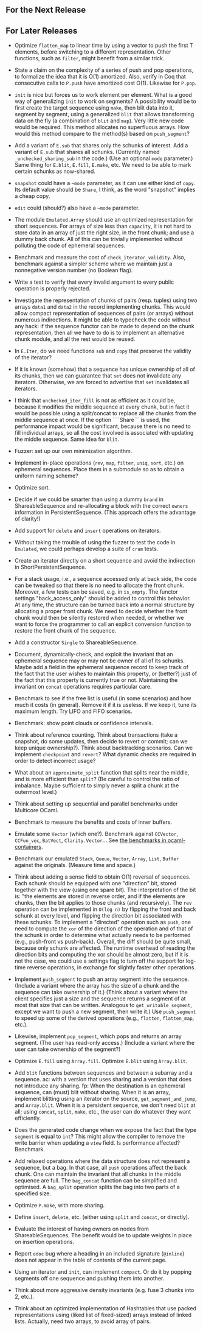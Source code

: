 ## For the Next Release

## For Later Releases

* Optimize `flatten_map` to linear time by using a vector to push
  the first T elements, before switching to a different representation.
  Other functions, such as `filter`, might benefit from a similar trick.

* State a claim on the complexity of a series of push and pop operations,
  to formalize the idea that it is O(1) amortized. Also, verify in Coq
  that consecutive calls to `P.push` have amortized cost O(1).
  Likewise for `P.pop`.

* `init` is nice but forces us to work element per element.
  What is a good way of generalizing `init` to work on segments?
  A possibility would be to first create the target sequence using `make`,
  then blit data into it, segment by segment, using a generalized `blit`
  that allows transforming data on the fly (a combination of `blit` and
  `map`). Very little new code would be required. This method allocates
  no superfluous arrays.
  How would this method compare to the method(s) based on `push_segment`?

* Add a variant of `E.sub` that shares only the schunks of interest.
  Add a variant of `E.sub` that shares all schunks.
    (Currently named `_unchecked_sharing_sub` in the code.)
    (Use an optional `mode` parameter.)
  Same thing for `E.blit`, `E.fill`, `E.make`, etc.
  We need to be able to mark certain schunks as now-shared.

* `snapshot` could have a `~mode` parameter, as it can use either kind
  of `copy`. Its default value should be `Share`, I think, as the word
  "snapshot" implies a cheap copy.

* `edit` could (should?) also have a `~mode` parameter.

* The module `Emulated.Array` should use an optimized representation
  for short sequences. For arrays of size less than `capacity`, it
  is not hard to store data in an array of just the right size, in
  the front chunk; and use a dummy back chunk. All of this can be
  trivially implemented without polluting the code of ephemeral sequences.

* Benchmark and measure the cost of `check_iterator_validity`.
  Also, benchmark against a simpler scheme where we maintain
  just a nonnegative version number (no Boolean flag).

* Write a test to verify that every invalid argument to every public operation
  is properly rejected.

* Investigate the representation of chunks of pairs (resp. tuples) using
  two arrays `data1` and `data2` in the record implementing chunks.
  This would allow compact representation of sequences of pairs (or arrays)
  without numerous indirections. It might be able to typecheck the code
  without any hack: if the sequence functor can be made to depend on
  the chunk representation, then all we have to do is to implement an
  alternative chunk module, and all the rest would be reused.

* In `E.Iter`, do we need functions `sub` and `copy` that preserve
  the validity of the iterator?

* If it is known (somehow) that a sequence has unique ownership of
  all of its chunks, then we can guarantee that `set` does not
  invalidate any iterators. Otherwise, we are forced to advertise
  that `set` invalidates all iterators.

* I think that `unchecked_iter_fill` is not as efficient as it
  could be, because it modifies the middle sequence at every chunk,
  but in fact it would be possible using a split/concat to replace
  all the chunks from the middle sequence at once. If the option
  ````Share``` is used, the performance impact would be significant,
  because there is no need to fill individual arrays, so all the
  cost involved is associated with updating the middle sequence.
  Same idea for `blit`.

* Fuzzer: set up our own minimization algorithm.

* Implement in-place operations (`rev`, `map`, `filter`, `uniq`,
  `sort`, etc.) on ephemeral sequences. Place them in a submodule
  so as to obtain a uniform naming scheme?

* Optimize sort.

* Decide if we could be smarter than using a dummy `brand` in
  ShareableSequence and re-allocating a block with the correct
  `owners` information in PersistentSequence.
  (This approach offers the advantage of clarity!)

* Add support for `delete` and `insert` operations on iterators.

* Without taking the trouble of using the fuzzer to test the code
  in `Emulated`, we could perhaps develop a suite of `cram` tests.

* Create an iterator directly on a short sequence and avoid the
  indirection in ShortPersistentSequence.

* For a stack usage, i.e., a sequence accessed only at back side, the
  code can be tweaked so that there is no need to allocate the front
  chunk. Moreover, a few tests can be saved, e.g. in `is_empty`.
  The functor settings "back_access_only" should be added to control
  this behavior. At any time, the structure can be turned back into
  a normal structure by allocating a proper front chunk. We need to
  decide whether the front chunk would then be silently restored when
  needed, or whether we want to force the programmer to call an explicit
  conversion function to restore the front chunk of the sequence.

* Add a constructor `Single` to ShareableSequence.

* Document, dynamically-check, and exploit the invariant that an ephemeral
  sequence may or may not be owner of all of its schunks. Maybe add a field
  in the ephemeral sequence record to keep track of the fact that the user
  wishes to maintain this property, or (better?) just of the fact that this
  property is currently true or not. Maintaining the invariant on `concat`
  operations requires particular care.

* Benchmark to see if the free list is useful (in some scenarios)
  and how much it costs (in general). Remove it if it is useless.
  If we keep it, tune its maximum length. Try LIFO and FIFO scenarios.

* Benchmark: show point clouds or confidence intervals.

* Think about reference counting. Think about transactions (take a snapshot,
  do some updates, then decide to revert or commit; can we keep unique
  ownership?). Think about backtracking scenarios.
  Can we implement `checkpoint` and `revert`?
  What dynamic checks are required in order to detect incorrect usage?

* What about an `approximate_split` function that splits near the middle, and
  is more efficient than `split`? (Be careful to control the ratio of
  imbalance. Maybe sufficient to simply never a split a chunk at the outermost
  level.)

* Think about setting up sequential and parallel benchmarks under Multicore OCaml.

* Benchmark to measure the benefits and costs of inner buffers.

* Emulate some `Vector` (which one?).
  Benchmark against `CCVector`, `CCFun_vec`, `BatVect`, `Clarity.Vector`...
  See [the benchmarks in ocaml-containers](https://github.com/c-cube/ocaml-containers/blob/d34b7588b028f3618cc44d3f4c6417295db586c8/benchs/run_benchs.ml#L112).

* Benchmark our emulated `Stack`, `Queue`, `Vector`, `Array`, `List`, `Buffer`
  against the originals. (Measure time and space.)

* Think about adding a sense field to obtain O(1) reversal of sequences.
  Each schunk should be equipped with one "direction" bit, stored together
  with the view (using one spare bit). The interpretation of the bit is:
  "the elements are stored in reverse order, and if the elements are chunks,
  then the bit applies to those chunks (and recursively). The `rev` operation
  can be implemented in `O(log n)` by flipping the front and back schunk at
  every level, and flipping the direction bit associated with these schunks.
  To implement a "directed" operation such as `push`, one need to compute the
  `xor` of the direction of the operation and of that of the schunk in order
  to determine what actually needs to be performed (e.g., push-front vs push-back).
  Overall, the diff should be quite small, because only schunk are affected.
  The runtime overhead of reading the direction bits and computing the xor
  should be almost zero, but if it is not the case, we could use a settings flag
  to turn off the support for log-time reverse operations, in exchange for
  slightly faster other operations.

* Implement `push_segment` to push an array segment into the sequence.
  (Include a variant where the array has the size of a chunk and the
  sequence can take ownership of it.)
  (Think about a variant where the client specifies just a size and
  the sequence returns a segment of at most that size that can be
  written. Analogous to `get_writable_segment`, except we want to
  push a new segment, then write it.)
  Use `push_segment` to speed up some of the derived operations (e.g.,
  `flatten`, `flatten_map`, etc.).

* Likewise, implement `pop_segment`, which pops and returns an array
  segment. (The user has read-only access.)
  (Include a variant where the user can take ownership of the segment?)

* Optimize `E.fill` using `Array.fill`.
  Optimize `E.blit` using `Array.blit`.

* Add `blit` functions between sequences and between a subarray and a
  sequence.
  ac: with a version that uses sharing and a version that does not
  introduce any sharing.
  fp: When the destination is an ephemeral sequence, can (must) blit
  without sharing. When it is an array, implement blitting using an
  iterator on the source, `get_segment_and_jump`, and `Array.blit`.
  When it is a persistent sequence, we don't need `blit` at all;
  using `concat`, `split`, `make`, etc., the user can do whatever
  they want efficiently.

* Does the generated code change when we expose the fact that
  the type `segment` is equal to `int`?
  This might allow the compiler to remove the write barrier
  when updating a `view` field.
  Is performance affected? Benchmark.

* Add relaxed operations where the data structure does not represent
  a sequence, but a bag. In that case, all `push` operations affect
  the back chunk. One can maintain the invariant that all chunks in
  the middle sequence are full. The `bag_concat` function can be
  simplified and optimised. A `bag_split` operation splits the bag
  into two parts of a specified size.

* Optimize `P.make`, with more sharing.

* Define `insert`, `delete`, etc. (either using `split` and `concat`, or
  directly).

* Evaluate the interest of having owners on nodes from ShareableSequences.
  The benefit would be to update weights in place on insertion operations.

* Report `odoc` bug where a heading in an included signature (`@inline`)
  does not appear in the table of contents of the current page.

* Using an iterator and `init`, can implement `compact`.
  Or do it by popping segments off one sequence and pushing them into another.

* Think about more aggressive density invariants (e.g. fuse 3 chunks into 2,
  etc.).

* Think about an optimized implementation of Hashtables that use packed
  representations using (liked list of fixed-sized) arrays instead of
  linked lists. Actually, need two arrays, to avoid array of pairs.
